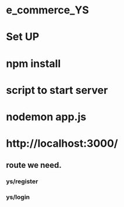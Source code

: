 # e_commerce_YS

# Set UP

 # npm install


# script to start server
# nodemon app.js
# http://localhost:3000/


## route we need.

  ### ys/register
  ### ys/login
  